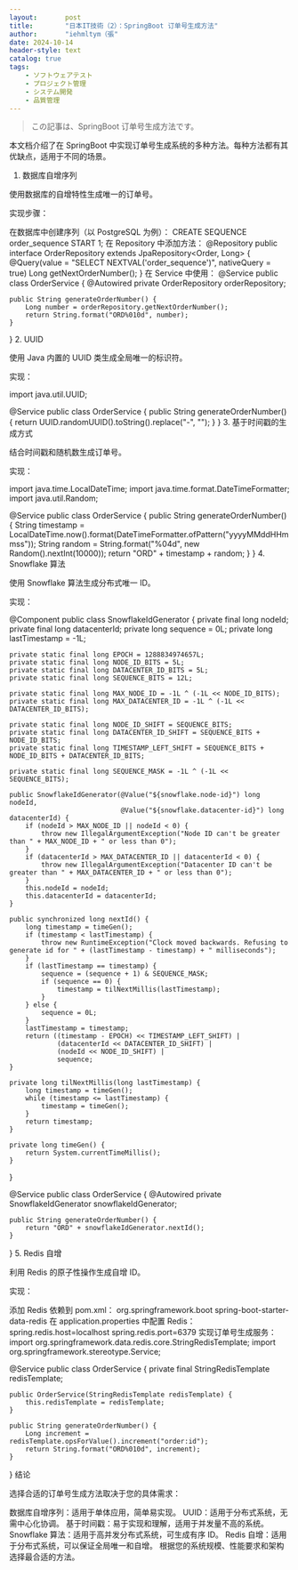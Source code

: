 ```yaml
---
layout:       post
title:        "日本IT技術（2）：SpringBoot 订单号生成方法"
author:       "iehmltym（張"
date: 2024-10-14
header-style: text
catalog: true
tags:
    - ソフトウェアテスト
    - プロジェクト管理
    - システム開発
    - 品質管理
---
```

> この記事は、SpringBoot 订单号生成方法です。
>
> 

本文档介绍了在 SpringBoot 中实现订单号生成系统的多种方法。每种方法都有其优缺点，适用于不同的场景。

1. 数据库自增序列

使用数据库的自增特性生成唯一的订单号。

实现步骤：

在数据库中创建序列（以 PostgreSQL 为例）：
CREATE SEQUENCE order_sequence START 1;
在 Repository 中添加方法：
@Repository
public interface OrderRepository extends JpaRepository<Order, Long> {
    @Query(value = "SELECT NEXTVAL('order_sequence')", nativeQuery = true)
    Long getNextOrderNumber();
}
在 Service 中使用：
@Service
public class OrderService {
    @Autowired
    private OrderRepository orderRepository;

    public String generateOrderNumber() {
        Long number = orderRepository.getNextOrderNumber();
        return String.format("ORD%010d", number);
    }
}
2. UUID

使用 Java 内置的 UUID 类生成全局唯一的标识符。

实现：

import java.util.UUID;

@Service
public class OrderService {
    public String generateOrderNumber() {
        return UUID.randomUUID().toString().replace("-", "");
    }
}
3. 基于时间戳的生成方式

结合时间戳和随机数生成订单号。

实现：

import java.time.LocalDateTime;
import java.time.format.DateTimeFormatter;
import java.util.Random;

@Service
public class OrderService {
    public String generateOrderNumber() {
        String timestamp = LocalDateTime.now().format(DateTimeFormatter.ofPattern("yyyyMMddHHmmss"));
        String random = String.format("%04d", new Random().nextInt(10000));
        return "ORD" + timestamp + random;
    }
}
4. Snowflake 算法

使用 Snowflake 算法生成分布式唯一 ID。

实现：

@Component
public class SnowflakeIdGenerator {
    private final long nodeId;
    private final long datacenterId;
    private long sequence = 0L;
    private long lastTimestamp = -1L;

    private static final long EPOCH = 1288834974657L;
    private static final long NODE_ID_BITS = 5L;
    private static final long DATACENTER_ID_BITS = 5L;
    private static final long SEQUENCE_BITS = 12L;

    private static final long MAX_NODE_ID = -1L ^ (-1L << NODE_ID_BITS);
    private static final long MAX_DATACENTER_ID = -1L ^ (-1L << DATACENTER_ID_BITS);

    private static final long NODE_ID_SHIFT = SEQUENCE_BITS;
    private static final long DATACENTER_ID_SHIFT = SEQUENCE_BITS + NODE_ID_BITS;
    private static final long TIMESTAMP_LEFT_SHIFT = SEQUENCE_BITS + NODE_ID_BITS + DATACENTER_ID_BITS;

    private static final long SEQUENCE_MASK = -1L ^ (-1L << SEQUENCE_BITS);

    public SnowflakeIdGenerator(@Value("${snowflake.node-id}") long nodeId, 
                                @Value("${snowflake.datacenter-id}") long datacenterId) {
        if (nodeId > MAX_NODE_ID || nodeId < 0) {
            throw new IllegalArgumentException("Node ID can't be greater than " + MAX_NODE_ID + " or less than 0");
        }
        if (datacenterId > MAX_DATACENTER_ID || datacenterId < 0) {
            throw new IllegalArgumentException("Datacenter ID can't be greater than " + MAX_DATACENTER_ID + " or less than 0");
        }
        this.nodeId = nodeId;
        this.datacenterId = datacenterId;
    }

    public synchronized long nextId() {
        long timestamp = timeGen();
        if (timestamp < lastTimestamp) {
            throw new RuntimeException("Clock moved backwards. Refusing to generate id for " + (lastTimestamp - timestamp) + " milliseconds");
        }
        if (lastTimestamp == timestamp) {
            sequence = (sequence + 1) & SEQUENCE_MASK;
            if (sequence == 0) {
                timestamp = tilNextMillis(lastTimestamp);
            }
        } else {
            sequence = 0L;
        }
        lastTimestamp = timestamp;
        return ((timestamp - EPOCH) << TIMESTAMP_LEFT_SHIFT) |
                (datacenterId << DATACENTER_ID_SHIFT) |
                (nodeId << NODE_ID_SHIFT) |
                sequence;
    }

    private long tilNextMillis(long lastTimestamp) {
        long timestamp = timeGen();
        while (timestamp <= lastTimestamp) {
            timestamp = timeGen();
        }
        return timestamp;
    }

    private long timeGen() {
        return System.currentTimeMillis();
    }
}

@Service
public class OrderService {
    @Autowired
    private SnowflakeIdGenerator snowflakeIdGenerator;

    public String generateOrderNumber() {
        return "ORD" + snowflakeIdGenerator.nextId();
    }
}
5. Redis 自增

利用 Redis 的原子性操作生成自增 ID。

实现：

添加 Redis 依赖到 pom.xml：
<dependency>
    <groupId>org.springframework.boot</groupId>
    <artifactId>spring-boot-starter-data-redis</artifactId>
</dependency>
在 application.properties 中配置 Redis：
spring.redis.host=localhost
spring.redis.port=6379
实现订单号生成服务：
import org.springframework.data.redis.core.StringRedisTemplate;
import org.springframework.stereotype.Service;

@Service
public class OrderService {
    private final StringRedisTemplate redisTemplate;

    public OrderService(StringRedisTemplate redisTemplate) {
        this.redisTemplate = redisTemplate;
    }

    public String generateOrderNumber() {
        Long increment = redisTemplate.opsForValue().increment("order:id");
        return String.format("ORD%010d", increment);
    }
}
结论

选择合适的订单号生成方法取决于您的具体需求：

数据库自增序列：适用于单体应用，简单易实现。
UUID：适用于分布式系统，无需中心化协调。
基于时间戳：易于实现和理解，适用于并发量不高的系统。
Snowflake 算法：适用于高并发分布式系统，可生成有序 ID。
Redis 自增：适用于分布式系统，可以保证全局唯一和自增。
根据您的系统规模、性能要求和架构选择最合适的方法。
